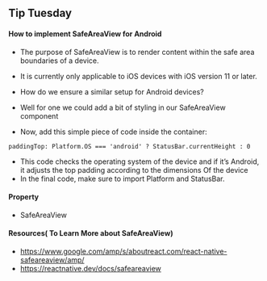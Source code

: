 ## Tip Tuesday

#### How to implement SafeAreaView for Android

- The purpose of SafeAreaView is to render content within the safe area boundaries of a device.
- It is currently only applicable to iOS devices with iOS version 11 or later.
- How do we ensure a similar setup for Android devices?
- Well for one we could add a bit of styling in our SafeAreaView component

- Now, add this simple piece of code inside the container:

```
paddingTop: Platform.OS === 'android' ? StatusBar.currentHeight : 0
```

- This code checks the operating system of the device and if it’s Android, it adjusts the top padding according to the dimensions Of the device
- In the final code, make sure to import Platform and StatusBar.

#### Property

- SafeAreaView

#### Resources( To Learn More about SafeAreaView)

- https://www.google.com/amp/s/aboutreact.com/react-native-safeareaview/amp/
- https://reactnative.dev/docs/safeareaview
